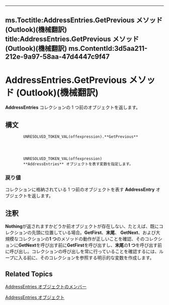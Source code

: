 

---
ms.Toctitle:AddressEntries.GetPrevious メソッド (Outlook)(機械翻訳)
title:AddressEntries.GetPrevious メソッド (Outlook)(機械翻訳)
ms.ContentId:3d5aa211-212e-9a97-58aa-47d4447c9f47
---
# AddressEntries.GetPrevious メソッド (Outlook)(機械翻訳)




**AddressEntries** コレクションの 1 つ前のオブジェクトを返します。

## 構文

            UNRESOLVED_TOKEN_VAL(offexpression).**GetPrevious**




            UNRESOLVED_TOKEN_VAL(offexpression)
            **AddressEntries** オブジェクトを表す変数を指定します。

### 戻り値
コレクションに格納されている 1 つ前のオブジェクトを表す **AddressEntry** オブジェクトを返します。





## 注釈
**Nothing**が返されますかどうか前オブジェクトが存在しない、たとえば、既にコレクションの先頭に位置している場合。**GetFirst**、**末尾**、 **GetNext**、および大規模なコレクションの**1 つ**のメソッドの動作が正しいことを確認、そのコレクションに**GetNext**を呼び出す前に**GetFirst**を呼び出すし、**末尾**の**1 つ**を呼び出す前に呼び出し。コレクションの呼び出しを常に行っていることを確認するには、ループに入る前に、そのコレクションを参照する明示的な変数を作成します。



## Related Topics

[AddressEntries オブジェクトのメンバー](1a38c073-06f9-06ad-4483-21ad59143f14.md)

[AddressEntries オブジェクト](db91b717-07c6-d1f2-c545-b766ee1f0c6b.md)




